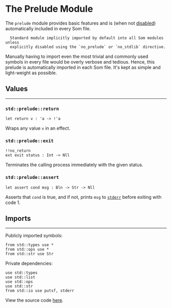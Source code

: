# The Prelude Module

The `prelude` module provides basic features and is (when not [disabled](../compiler/compilation.md#prelude)) automatically included in every Som file.

```txt,doc
  Standard module implicitly imported by default into all Som modules unless
  explicitly disabled using the `no_prelude` or `no_stdlib` directive.
```

Manually having to import even the most trivial and commonly used symbols in every file would be overly verbose and tedious. Hence, this prelude is automatically imported in each Som file. It's kept as simple and light-weight as possible.

<style>h3 code::before { content: "std::prelude::" }</style>

## Values
---

### `return`
```som
let return v : 'a -> !'a
```
Wraps any value `v` in an effect.

### `exit`
```som
!!no_return
ext exit status : Int -> Nll
```
Terminates the calling process immediately with the given status.

### `assert`
```som
let assert cond msg : Bln -> Str -> Nll
```
Asserts that `cond` is true, and if not, prints `msg` to [`stderr`](io.md#stderr) before exiting with code 1.

## Imports
---

Publicly imported symbols:

```som
from std::types use *
from std::ops use *
from std::str use Str
```

Private dependencies:

```som
use std::types
use std::list
use std::ops
use std::str
from std::io use putsf, stderr
```

View the source code [here](../sources/prelude.md).
